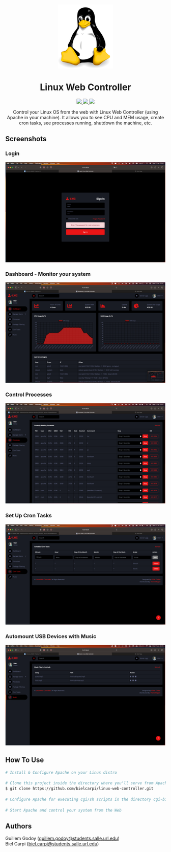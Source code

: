 <p align="center" style="margin-top: 50px">
  <img src="img/linux-logo.png" alt="Linux Logo" height="200">
</p>

<h1 align="center">Linux Web Controller</h1>

<p align="center">
  <a href="https://en.wikipedia.org/wiki/Bash_(Unix_shell)">
    <img src="https://img.shields.io/badge/shell-scripting-red">
  </a>
  <a href="https://github.com/bielcarpi/linux-web-controller">
    <img src="https://img.shields.io/badge/Development Stage-blue.svg">
  </a>
    <a href="https://opensource.org/licenses/BSD-3-Clause">
    <img src="https://img.shields.io/badge/Open%20Source-%E2%9D%A4-brightgreen.svg">
  </a>
</p>

<p align="center">
    Control your Linux OS from the web with Linux Web Controller (using Apache in your machine). 
    It allows you to see CPU and MEM usage, create cron tasks, see processes running, shutdown the machine, etc.
</p>

## Screenshots

### Login
![Login](img/login.png)

### Dashboard - Monitor your system
![Dashboard](img/dashboard.png)

### Control Processes
![Processes](img/processes.png)

### Set Up Cron Tasks
![Cron](img/cron.png)

### Automount USB Devices with Music
![Music](img/music.png)

## How To Use
```bash
# Install & Configure Apache on your Linux distro

# Clone this project inside the directory where you'll serve from Apache
$ git clone https://github.com/bielcarpi/linux-web-controller.git

# Configure Apache for executing cgi/sh scripts in the directory cgi-bin

# Start Apache and control your system from the Web
```

## Authors
Guillem Godoy (guillem.godoy@students.salle.url.edu)
<br>
Biel Carpi (biel.carpi@students.salle.url.edu)